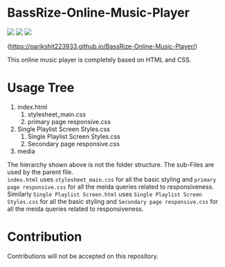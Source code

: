 # BassRize-Online-Music-Player
<img src="https://img.shields.io/github/issues/parikshit223933/BassRize-Online-Music-Player"> <img src="https://img.shields.io/github/forks/parikshit223933/BassRize-Online-Music-Player"> <img src="https://img.shields.io/github/stars/parikshit223933/BassRize-Online-Music-Player"> 

(https://parikshit223933.github.io/BassRize-Online-Music-Player/)


This online music player is completely based on HTML and CSS.

# Usage Tree
1. index.html
    1. stylesheet_main.css
    2. primary page responsive.css
2. Single Playlist Screen Styles.css
    1. Single Playlist Screen Styles.css
    2. Secondary page responsive.css
3. media

The hierarchy shown above is not the folder structure. The sub-Files are used by the parent file.<br>
`index.html` uses `stylesheet_main.css` for all the basic styling and `primary page responsive.css` for all the meida queries related to responsiveness.<br>
Similarly `Single Playlist Screen.html` uses `Single Playlist Screen Styles.css` for all the basic styling and `Secondary page responsive.css` for all the meida queries related to responsiveness.

# Contribution

Contributions will not be accepted on this repository.
